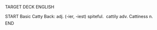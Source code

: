 TARGET DECK
ENGLISH

START
Basic
Catty
Back: adj. (-ier, -iest) spiteful.  cattily adv. Cattiness n.
END
